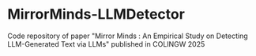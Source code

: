 # MirrorMinds-LLMDetector
Code repository of paper "Mirror Minds : An Empirical Study on Detecting LLM-Generated Text via LLMs" published in COLINGW 2025
